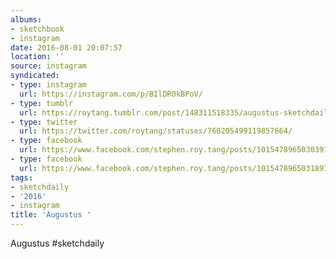 ```yaml
---
albums:
- sketchbook
- instagram
date: 2016-08-01 20:07:57
location: ''
source: instagram
syndicated:
- type: instagram
  url: https://instagram.com/p/BIlDR0kBPoV/
- type: tumblr
  url: https://roytang.tumblr.com/post/148311518335/augustus-sketchdaily
- type: twitter
  url: https://twitter.com/roytang/statuses/760205499119857664/
- type: facebook
  url: https://www.facebook.com/stephen.roy.tang/posts/10154789650303912:0
- type: facebook
  url: https://www.facebook.com/stephen.roy.tang/posts/10154789650318912
tags:
- sketchdaily
- '2016'
- instagram
title: 'Augustus '
---
```


Augustus #sketchdaily